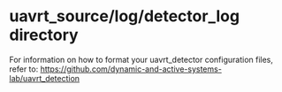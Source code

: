 # uavrt_source/log/detector_log directory

For information on how to format your uavrt_detector configuration files,
refer to: https://github.com/dynamic-and-active-systems-lab/uavrt_detection
